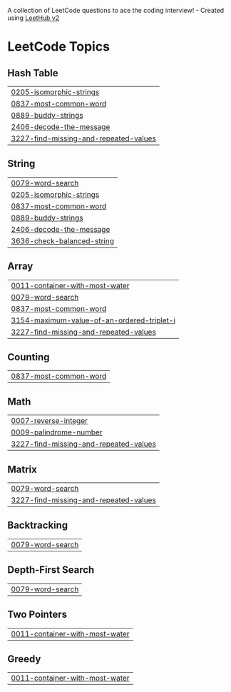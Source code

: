 A collection of LeetCode questions to ace the coding interview! - Created using [LeetHub v2](https://github.com/arunbhardwaj/LeetHub-2.0)
<!---LeetCode Topics Start-->
# LeetCode Topics
## Hash Table
|  |
| ------- |
| [0205-isomorphic-strings](https://github.com/frankudoags/DSA/tree/master/0205-isomorphic-strings) |
| [0837-most-common-word](https://github.com/frankudoags/DSA/tree/master/0837-most-common-word) |
| [0889-buddy-strings](https://github.com/frankudoags/DSA/tree/master/0889-buddy-strings) |
| [2406-decode-the-message](https://github.com/frankudoags/DSA/tree/master/2406-decode-the-message) |
| [3227-find-missing-and-repeated-values](https://github.com/frankudoags/DSA/tree/master/3227-find-missing-and-repeated-values) |
## String
|  |
| ------- |
| [0079-word-search](https://github.com/frankudoags/DSA/tree/master/0079-word-search) |
| [0205-isomorphic-strings](https://github.com/frankudoags/DSA/tree/master/0205-isomorphic-strings) |
| [0837-most-common-word](https://github.com/frankudoags/DSA/tree/master/0837-most-common-word) |
| [0889-buddy-strings](https://github.com/frankudoags/DSA/tree/master/0889-buddy-strings) |
| [2406-decode-the-message](https://github.com/frankudoags/DSA/tree/master/2406-decode-the-message) |
| [3636-check-balanced-string](https://github.com/frankudoags/DSA/tree/master/3636-check-balanced-string) |
## Array
|  |
| ------- |
| [0011-container-with-most-water](https://github.com/frankudoags/DSA/tree/master/0011-container-with-most-water) |
| [0079-word-search](https://github.com/frankudoags/DSA/tree/master/0079-word-search) |
| [0837-most-common-word](https://github.com/frankudoags/DSA/tree/master/0837-most-common-word) |
| [3154-maximum-value-of-an-ordered-triplet-i](https://github.com/frankudoags/DSA/tree/master/3154-maximum-value-of-an-ordered-triplet-i) |
| [3227-find-missing-and-repeated-values](https://github.com/frankudoags/DSA/tree/master/3227-find-missing-and-repeated-values) |
## Counting
|  |
| ------- |
| [0837-most-common-word](https://github.com/frankudoags/DSA/tree/master/0837-most-common-word) |
## Math
|  |
| ------- |
| [0007-reverse-integer](https://github.com/frankudoags/DSA/tree/master/0007-reverse-integer) |
| [0009-palindrome-number](https://github.com/frankudoags/DSA/tree/master/0009-palindrome-number) |
| [3227-find-missing-and-repeated-values](https://github.com/frankudoags/DSA/tree/master/3227-find-missing-and-repeated-values) |
## Matrix
|  |
| ------- |
| [0079-word-search](https://github.com/frankudoags/DSA/tree/master/0079-word-search) |
| [3227-find-missing-and-repeated-values](https://github.com/frankudoags/DSA/tree/master/3227-find-missing-and-repeated-values) |
## Backtracking
|  |
| ------- |
| [0079-word-search](https://github.com/frankudoags/DSA/tree/master/0079-word-search) |
## Depth-First Search
|  |
| ------- |
| [0079-word-search](https://github.com/frankudoags/DSA/tree/master/0079-word-search) |
## Two Pointers
|  |
| ------- |
| [0011-container-with-most-water](https://github.com/frankudoags/DSA/tree/master/0011-container-with-most-water) |
## Greedy
|  |
| ------- |
| [0011-container-with-most-water](https://github.com/frankudoags/DSA/tree/master/0011-container-with-most-water) |
<!---LeetCode Topics End-->